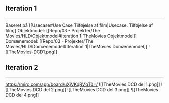 
## Iteration 1
---
Baseret på [[Usecase#Use Case Tilføjelse af film|Usecase: Tilføjelse af film]]
Objektmodel: [[Repo/03 - Projekter/The Movies/HLD/Objektmodel#Iteration 1|TheMovies Objektmodel]]
Domænemodel: [[Repo/03 - Projekter/The Movies/HLD/Domænemodel#Iteration 1|TheMovies Domænemodel]]
![[TheMovies-DCD1.png]]

## Iteration 2
---
https://miro.com/app/board/uXjVKqRVqT0=/
![[TheMovies DCD del 1.png]]
![[TheMovies DCD del 2.png]]
![[TheMovies DCD del 3.png]]
![[TheMovies DCD del 4.png]]
